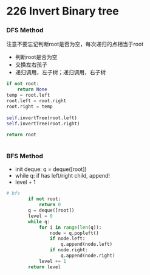 # 226 Invert Binary tree
### DFS Method
注意不要忘记判断root是否为空，每次递归的点相当于root
- 判断root是否为空
- 交换左右孩子
- 递归调用，左子树；递归调用，右子树

``` python
if not root:
    return None
temp = root.left
root.left = root.right
root.right = temp
        
self.invertTree(root.left)
self.invertTree(root.right)
        
return root
        
```
### BFS Method

- init deque: q = deque([root])
- while q: if has left/right child, append!
- level + 1

``` python
# bfs
        if not root: 
            return 0
        q = deque([root])
        level = 0
        while q:
            for i in range(len(q)):
                node = q.popleft()
                if node.left:
                    q.append(node.left)
                if node.right:
                    q.append(node.right)
            level += 1
        return level
```


